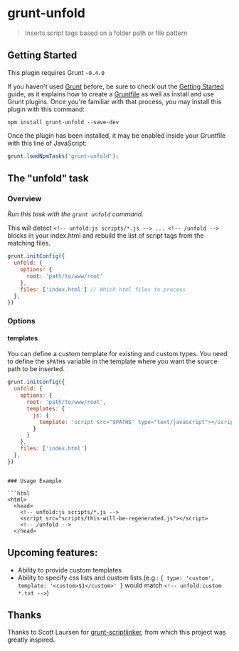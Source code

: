 # grunt-unfold

> Inserts script tags based on a folder path or file pattern

## Getting Started
This plugin requires Grunt `~0.4.0`

If you haven't used [Grunt](http://gruntjs.com/) before, be sure to check out the [Getting Started](http://gruntjs.com/getting-started) guide, as it explains how to create a [Gruntfile](http://gruntjs.com/sample-gruntfile) as well as install and use Grunt plugins. Once you're familiar with that process, you may install this plugin with this command:

```shell
npm install grunt-unfold --save-dev
```

Once the plugin has been installed, it may be enabled inside your Gruntfile with this line of JavaScript:

```js
grunt.loadNpmTasks('grunt-unfold');
```

## The "unfold" task

### Overview
_Run this task with the `grunt unfold` command._

This will detect `<!-- unfold:js scripts/*.js --> ... <!-- /unfold -->` blocks in your index.html and rebuild the list of script tags from the matching files.

```js
grunt.initConfig({
  unfold: {
    options: {
      root: 'path/to/www/root'
    },
    files: ['index.html'] // Which html files to process
  },
})
```

### Options

#### templates

You can define a custom template for existing and custom types. You need to define the `$PATH$` variable in the template where you want the source path to be inserted.

```js
grunt.initConfig({
  unfold: {
    options: {
      root: 'path/to/www/root',
      templates: {
        js: {
		  template: 'script src="$PATH$" type="text/javascript"></script>'
		}
      }
    },
    files: ['index.html']
  },
})
```


```

### Usage Example

```html
<html>
  <head>
    <!-- unfold:js scripts/*.js -->
	<script src="scripts/this-will-be-regenerated.js"></script>
	<!-- /unfold -->
  </head>
```

## Upcoming features:

* Ability to provide custom templates
* Ability to specify css lists and custom lists (e.g.: `{ type: 'custom', template: '<custom>$1</custom>' }` would match `<!-- unfold:custom *.txt -->`)

## Thanks

Thanks to Scott Laursen for [grunt-scriptlinker](http://github.com/scott-laursen/grunt-scriptlinker), from which this project was greatly inspired.
